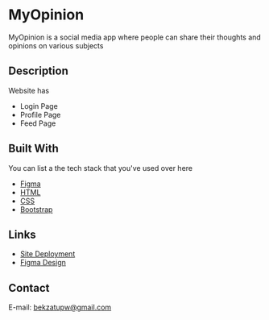 # MyOpinion

MyOpinion is a social media app where people can share their thoughts and opinions on various subjects




## Description

Website has

- Login Page
- Profile Page
- Feed Page

## Built With

You can list a the tech stack that you've used over here

- [Figma](https://www.figma.com/)
- [HTML](https://developer.mozilla.org/en-US/docs/Web/HTML)
- [CSS](https://developer.mozilla.org/en-US/docs/Web/CSS)
- [Bootstrap](https://getbootstrap.com/)

## Links

- [Site Deployment](https://myopinion-bekzatbagdat.netlify.app/)
- [Figma Design](https://www.figma.com/file/Z6BEopkbCWs7LhYBqKMmSV/Social-Media?type=design&node-id=0%3A1&mode=design&t=eImwXztBGhao3tc7-1)

## Contact

E-mail: bekzatupw@gmail.com
